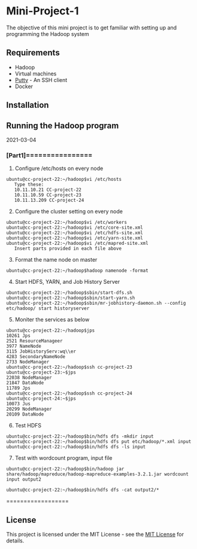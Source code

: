 # Mini-Project-1

The objective of this mini project is to get familiar with setting up and programming the Hadoop system

## Requirements
* Hadoop 
* Virtual machines
* [Putty](http://www.putty.org/)  - An SSH client 
* Docker

## Installation

## Running the Hadoop program

2021-03-04 

### [Part1]================

1. Configure /etc/hosts on every node

````
ubuntu@cc-project-22:~/hadoop$vi /etc/hosts
   Type these:
   10.11.10.21 CC-project-22
   10.11.10.59 CC-project-23
   10.11.13.209 CC-project-24
````
2. Configure the cluster setting on every node

````
ubuntu@cc-project-22:~/hadoop$vi /etc/workers
ubuntu@cc-project-22:~/hadoop$vi /etc/core-site.xml
ubuntu@cc-project-22:~/hadoop$vi /etc/hdfs-site.xml
ubuntu@cc-project-22:~/hadoop$vi /etc/yarn-site.xml
ubuntu@cc-project-22:~/hadoop$vi /etc/mapred-site.xml
   Insert parts provided in each file above
````
3. Format the name node on master 
````
ubuntu@cc-project-22:~/hadoop$hadoop namenode -format
````
4. Start HDFS, YARN, and Job History Server
````
ubuntu@cc-project-22:~/hadoop$sbin/start-dfs.sh
ubuntu@cc-project-22:~/hadoop$sbin/start-yarn.sh
ubuntu@cc-project-22:~/hadoop$sbin/mr-jobhistory-daemon.sh --config etc/hadoop/ start historyserver
````
5. Moniter the services as below
````
ubuntu@cc-project-22:~/hadoop$jps
10261 Jps
2521 ResourceManageer
3977 NameNode
3115 JobHistoryServ:wq\\er
4283 SecondaryNameNode
2733 NodeManager
ubuntu@cc-project-22:~/hadoop$ssh cc-project-23
ubuntu@cc-project-23:~$jps
22038 NodeManager
21847 DataNode 
11789 Jps
ubuntu@cc-project-22:~/hadoop$ssh cc-project-24
ubuntu@cc-project-24:~$jps
10073 Jus
20299 NodeManager
20109 DataNode
````
6. Test HDFS
````
ubuntu@cc-project-22:~/hadoop$bin/hdfs dfs -mkdir input
ubuntu@cc-project-22:~/hadoop$bin/hdfs dfs put etc/hadoop/*.xml input
ubuntu@cc-project-22:~/hadoop$bin/hdfs dfs -ls input
````
7. Test with wordcount program, input file

````
ubuntu@cc-project-22:~/hadoop$bin/hadoop jar share/hadoop/mapreduce/hadoop-mapreduce-examples-3.2.1.jar wordcount input output2

ubuntu@cc-project-22:~/hadoop$bin/hdfs dfs -cat output2/*
````
==================

## License 

This project is licensed under the MIT License - see the [MIT License](https://opensource.org/licenses/MIT) for details.
